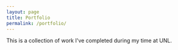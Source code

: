 ```yaml
---
layout: page
title: Portfolio
permalink: /portfolio/
---
```


This is a collection of work I've completed during my time at UNL.